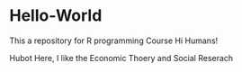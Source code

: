 # Hello-World
This a repository for R programming Course
Hi Humans!

Hubot Here, I like the Economic Thoery and Social Reserach
